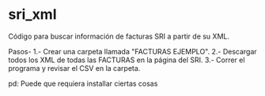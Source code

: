 # sri_xml
Código para buscar información de facturas SRI a partir de su XML. 

Pasos-
1.- Crear una carpeta llamada "FACTURAS EJEMPLO".
2.- Descargar todos los XML de todas las FACTURAS en la página del SRI.
3.- Correr el programa y revisar el CSV en la carpeta.

pd: Puede que requiera installar ciertas cosas
